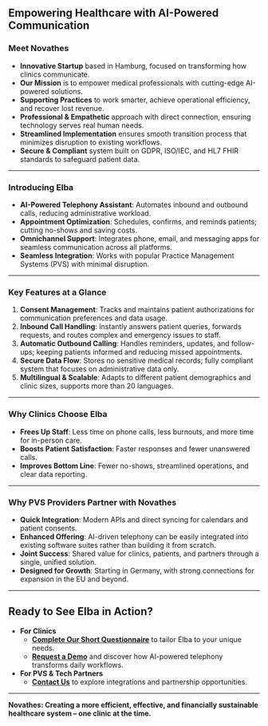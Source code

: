 ## **Empowering Healthcare with AI-Powered Communication**

### **Meet Novathes**

- **Innovative Startup** based in Hamburg, focused on transforming how clinics communicate.
- **Our Mission** is to empower medical professionals with cutting-edge AI-powered solutions.
- **Supporting Practices** to work smarter, achieve operational efficiency, and recover lost revenue.
- **Professional & Empathetic** approach with direct connection, ensuring technology serves real human needs.
- **Streamlined Implementation** ensures smooth transition process that minimizes disruption to existing workflows.
- **Secure & Compliant** system built on GDPR, ISO/IEC, and HL7 FHIR standards to safeguard patient data.

---

### **Introducing Elba**

- **AI-Powered Telephony Assistant**: Automates inbound and outbound calls, reducing administrative workload.
- **Appointment Optimization**: Schedules, confirms, and reminds patients; cutting no-shows and saving costs.
- **Omnichannel Support**: Integrates phone, email, and messaging apps for seamless communication across all platforms.
- **Seamless Integration**: Works with popular Practice Management Systems (PVS) with minimal disruption.

---

### **Key Features at a Glance**

1. **Consent Management**: Tracks and maintains patient authorizations for communication preferences and data usage.
2. **Inbound Call Handling**: Instantly answers patient queries, forwards requests, and routes complex and emergency issues to staff.
3. **Automatic Outbound Calling**: Handles reminders, updates, and follow-ups; keeping patients informed and reducing missed appointments.
4. **Secure Data Flow**: Stores no sensitive medical records; fully compliant system that focuses on administrative data only.
5. **Multilingual & Scalable**: Adapts to different patient demographics and clinic sizes, supports more than 20 languages.

---

### **Why Clinics Choose Elba**

- **Frees Up Staff**: Less time on phone calls, less burnouts, and more time for in-person care.
- **Boosts Patient Satisfaction**: Faster responses and fewer unanswered calls.
- **Improves Bottom Line**: Fewer no-shows, streamlined operations, and clear data reporting.

---

### **Why PVS Providers Partner with Novathes**

- **Quick Integration**: Modern APIs and direct syncing for calendars and patient consents.
- **Enhanced Offering**: AI-driven telephony can be easily integrated into existing software suites rather than building it from scratch.
- **Joint Success**: Shared value for clinics, patients, and partners through a single, unified solution.
- **Designed for Growth**: Starting in Germany, with strong connections for expansion in the EU and beyond.

---

## **Ready to See Elba in Action?**

- **For Clinics**
    - [**Complete Our Short Questionnaire**](https://forms.gle/DG6VMV2wkbQuMZew7) to tailor Elba to your unique needs.
    - [**Request a Demo**](https://forms.gle/VFCYN5mBjM65BZg19) and discover how AI-powered telephony transforms daily workflows.
- **For PVS & Tech Partners**
    - [**Contact Us**](https://forms.gle/VFCYN5mBjM65BZg19) to explore integrations and partnership opportunities.

---

**Novathes: Creating a more efficient, effective, and financially sustainable healthcare system – one clinic at the time.**
